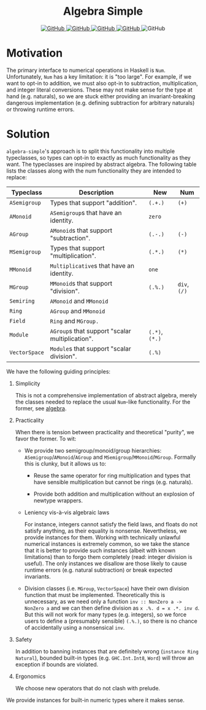 <div align="center">

# Algebra Simple

<a href="https://github.com/tbidne/algebra-simple/actions/workflows/cabal_ci.yaml">
  <img alt="GitHub" src="https://img.shields.io/github/workflow/status/tbidne/algebra-simple/cabal/main?label=cabal&logoColor=white&style=plastic">
</a>
<a href="https://github.com/tbidne/algebra-simple/actions/workflows/stack_ci.yaml">
  <img alt="GitHub" src="https://img.shields.io/github/workflow/status/tbidne/algebra-simple/stack/main?label=stack&logoColor=white&style=plastic">
</a>
<a href="https://github.com/tbidne/algebra-simple/actions/workflows/nix_ci.yaml">
  <img alt="GitHub" src="https://img.shields.io/github/workflow/status/tbidne/algebra-simple/nix/main?label=nix&logo=nixos&logoColor=white&style=plastic">
</a>
<a href="https://github.com/tbidne/algebra-simple/actions/workflows/style.yaml">
  <img alt="GitHub" src="https://img.shields.io/github/workflow/status/tbidne/algebra-simple/nix/main?label=style&logoColor=white&style=plastic">
</a>
<img alt="GitHub" src="https://img.shields.io/github/license/tbidne/algebra-simple?style=plastic&color=blue">

</div>

# Motivation

The primary interface to numerical operations in Haskell is `Num`. Unfortunately, `Num` has a key limitation: it is "too large". For example, if we want to opt-in to addition, we must also opt-in to subtraction, multiplication, and integer literal conversions. These may not make sense for the type at hand (e.g. naturals), so we are stuck either providing an invariant-breaking dangerous implementation (e.g. defining subtraction for arbitrary naturals) or throwing runtime errors.

# Solution

`algebra-simple`'s approach is to split this functionality into multiple typeclasses, so types can opt-in to exactly as much functionality as they want. The typeclasses are inspired by abstract algebra. The following table lists the classes along with the num functionality they are intended to replace:

<table>
  <thead>
    <th>Typeclass</th>
    <th>Description</th>
    <th>New</th>
    <th>Num</th>
  </thead>
  <tr>
    <td><code>ASemigroup</code></td>
    <td>Types that support "addition".</td>
    <td><code>(.+.)</code></td>
    <td><code>(+)</code></td>
  </tr>
  <tr>
    <td><code>AMonoid</code></td>
    <td><code>ASemigroup</code>s that have an identity.</td>
    <td><code>zero</code></td>
    <td></td>
  </tr>
  <tr>
    <td><code>AGroup</code></td>
    <td><code>AMonoid</code>s that support "subtraction".</td>
    <td><code>(.-.)</code></td>
    <td><code>(-)</code></td>
  </tr>
  <tr>
    <td><code>MSemigroup</code></td>
    <td>Types that support "multiplication".</td>
    <td><code>(.*.)</code></td>
    <td><code>(*)</code></td>
  </tr>
  <tr>
    <td><code>MMonoid</code></td>
    <td><code>Multiplicative</code>s that have an identity.</td>
    <td><code>one</code></td>
    <td></td>
  </tr>
  <tr>
    <td><code>MGroup</code></td>
    <td><code>MMonoid</code>s that support "division".</td>
    <td><code>(.%.)</code></td>
    <td><code>div</code>, <code>(/)</code></td>
  </tr>
  <tr>
    <td><code>Semiring</code></td>
    <td><code>AMonoid</code> and <code>MMonoid</code></td>
    <td></td>
    <td></td>
  </tr>
  <tr>
    <td><code>Ring</code></td>
    <td><code>AGroup</code> and <code>MMonoid</code></td>
    <td></td>
    <td></td>
  </tr>
  <tr>
    <td><code>Field</code></td>
    <td><code>Ring</code> and <code>MGroup</group>.</td>
    <td></td>
    <td></td>
  </tr>
  <tr>
    <td><code>Module</code></td>
    <td><code>AGroup</code>s that support "scalar multiplication".</td>
    <td><code>(.*)</code>, <code>(*.)</code></td>
    <td></td>
  </tr>
  <tr>
    <td><code>VectorSpace</code></td>
    <td><code>Module</code>s that support "scalar division".</td>
    <td><code>(.%)</code></td>
    <td></td>
  </tr>
</table>

We have the following guiding principles:

1. Simplicity

    This is not a comprehensive implementation of abstract algebra, merely the classes needed to replace the usual `Num`-like functionality. For the former, see [algebra](https://hackage.haskell.org/package/algebra).

2. Practicality

    When there is tension between practicality and theoretical "purity", we favor the former. To wit:

    * We provide two semigroup/monoid/group hierarchies:
       `ASemigroup`/`AMonoid`/`AGroup` and
       `MSemigroup`/`MMonoid`/`MGroup`. Formally this is clunky, but it allows us to:

        * Reuse the same operator for ring multiplication and types that have sensible multiplication but cannot be rings (e.g. naturals).

        * Provide both addition and multiplication without an explosion of newtype wrappers.

    * Leniency vis-à-vis algebraic laws

        For instance, integers cannot satisfy the field laws, and floats do not satisfy anything, as their equality is nonsense. Nevertheless, we provide instances for them. Working with technically unlawful numerical instances is extremely common, so we take the stance that it is better to provide such instances (albeit with known limitations) than to forgo them completely (read: integer division is useful). The only instances we disallow are those likely to cause runtime errors (e.g. natural subtraction) or break expected invariants.

    * Division classes (i.e. `MGroup`, `VectorSpace`) have their own division function that must be implemented. Theoretically this is unnecessary, as we need only a function `inv :: NonZero a -> NonZero a` and we can then define division as `x .%. d = x .*. inv d`. But this will not work for many types (e.g. integers), so we force users to define a (presumably sensible) `(.%.)`, so there is no chance of accidentally using a nonsensical `inv`.

3. Safety

    In addition to banning instances that are definitely wrong (`instance Ring Natural`), bounded built-in types (e.g. `GHC.Int.Int8`, `Word`) will throw an exception if bounds are violated.

4. Ergonomics

     We choose new operators that do not clash with prelude.

We provide instances for built-in numeric types where it makes sense.